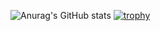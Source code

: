 ![Anurag's GitHub stats](https://github-readme-stats.vercel.app/api?username=yydounai1234&show_icons=true&theme=radical&?count_private=true)
[![trophy](https://github-profile-trophy.vercel.app/?username=yydounai1234&theme=dark_lover)](https://github.com/ryo-ma/github-profile-trophy)
